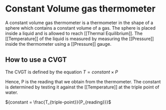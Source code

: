 # Constant Volume gas thermometer

A constant volume gas thermometer is a thermometer in the shape of a sphere which contains a constant volume of a gas. The sphere is placed inside a liquid and is allowed to reach [[Thermal Equilibrium]]. The [[Temperature]] of the liquid is measured by measuring the [[Pressure]] inside the thermometer using a [[Pressure]] gauge.

## How to use a CVGT 

The CVGT is defined by the equation
${T = constant \times P}$

Hence, P is the reading that we obtain from the thermometer. The constant is determined by testing it against the [[Temperature]] at the triple point of water.

${constant = \frac{T_{triple-point}}{P_{reading}}}$